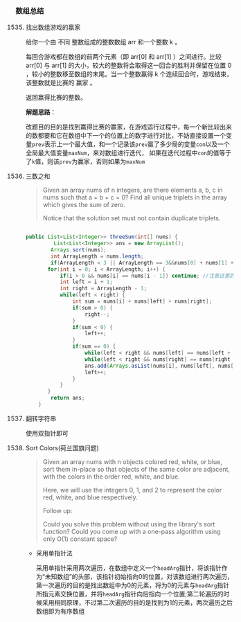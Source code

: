 ### 数组总结

1535. 找出数组游戏的赢家

      给你一个由 不同 整数组成的整数数组 arr 和一个整数 k 。

      每回合游戏都在数组的前两个元素（即 arr[0] 和 arr[1] ）之间进行。比较 arr[0] 与 arr[1] 的大小，较大的整数将会取得这一回合的胜利并保留在位置 0 ，较小的整数移至数组的末尾。当一个整数赢得 k 个连续回合时，游戏结束，该整数就是比赛的 赢家 。

      返回赢得比赛的整数。

      **解题思路**：

      改题目的目的是找到赢得比赛的赢家，在游戏运行过程中，每一个新比较出来的数都要和它在数组中下一个的位置上的数字进行对比，不妨直接设置一个变量`prev`表示上一个最大值，和一个记录该`prev`赢了多少局的变量`con`以及一个全局最大值变量`maxNum`，来对数组进行迭代， 如果在迭代过程中`con`的值等于了`k`值，则该`prev`为赢家，否则如果为`maxNum`

15. 三数之和

    > Given an array nums of n integers, are there elements a, b, c in nums such that a + b + c = 0? Find all unique triplets in the array which gives the sum of zero.
    >
    > Notice that the solution set must not contain duplicate triplets.

    ```java
    
    public List<List<Integer>> threeSum(int[] nums) {
             List<List<Integer>> ans = new ArrayList();
            Arrays.sort(nums);
            int ArrayLength = nums.length;
            if(ArrayLength < 3 || ArrayLength == 3&&nums[0] + nums[1] + nums[2] != 0) return ans;
           for(int i = 0; i < ArrayLength; i++) {
               if(i > 0 && nums[i] == nums[i - 1]) continue; //注意这里的去重的 num[i] == nums[i-1] 这里不能用+1
               int left = i + 1;
               int right = ArrayLength - 1;
               while(left < right) {
                   int sum = nums[i] + nums[left] + nums[right];
                   if(sum > 0) {
                       right--;
                   }
                   if(sum < 0) {
                       left++;
                   }
                   if(sum == 0) {
                       while(left < right && nums[left] == nums[left + 1]) left++; //注意这里的left < right限制条件，如果没有这个的话很容易数组越界
                       while(left < right && nums[right] == nums[right - 1]) right--;
                       ans.add(Arrays.asList(nums[i], nums[left], nums[right]));
                       left++;
                   }
               }
           }
            return ans;
        }
    ```

344. 翻转字符串

     使用双指针即可

75. Sort Colors(荷兰国旗问题)

    > Given an array nums with n objects colored red, white, or blue, sort them in-place so that objects of the same color are adjacent, with the colors in the order red, white, and blue.
    >
    > Here, we will use the integers 0, 1, and 2 to represent the color red, white, and blue respectively.
    >
    > Follow up:
    >
    > Could you solve this problem without using the library's sort function?
    > Could you come up with a one-pass algorithm using only O(1) constant space?

    - 采用单指针法

      采用单指针采用两次遍历，在数组中定义一个`headArg`指针，将该指针作为“未知数组”的头部，该指针初始指向0的位置，对该数组进行两次遍历，第一次遍历的目的是找出数组中为0的元素，将为0的元素与`headArg`指针所指元素交换位置，并将`headArg`指针向后指向一个位置;第二轮遍历的时候采用相同原理，不过第二次遍历的目的是找到为1的元素，两次遍历之后数组即为有序数组


